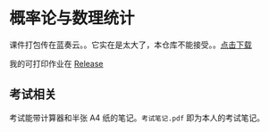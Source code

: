 # 概率论与数理统计

课件打包传在蓝奏云。。它实在是太大了，本仓库不能接受。。[点击下载](https://wwkh.lanzout.com/iHhIy0q5zmpe)

我的可打印作业在 [Release](https://github.com/lxl66566/my-college-files/releases/tag/homework)

## 考试相关

考试能带计算器和半张 A4 纸的笔记。`考试笔记.pdf` 即为本人的考试笔记。
